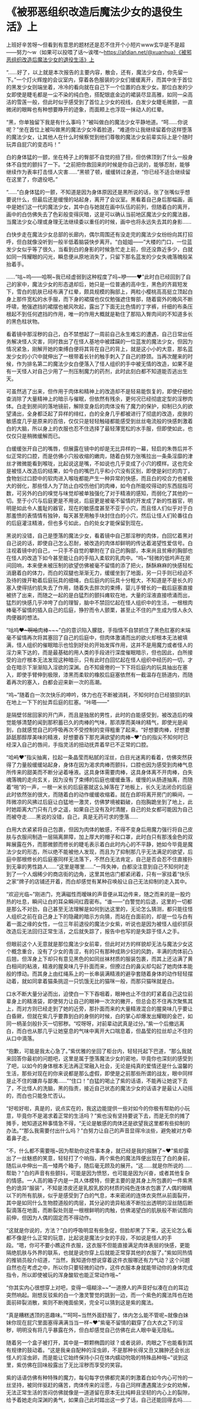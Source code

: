 # 《被邪恶组织改造后魔法少女的退役生活》上

上班好辛苦呀～但看到有意思的题材还是忍不住开个小短片www玄华是不是超——努力～w（如果可以投喂了话～诶嘿～https://afdian.net/@xuanhua）《被邪恶组织改造后魔法少女的退役生活》上

“……好了，以上就是本次报告的主要内容，散会，还有，魔法少女白，你先留一下。”一个灯火辉煌的会议室内，穿着各色服装的少女们缓缓离开，而其中坐于首位的黑发少女则端坐着，冷冷的看向就在自己下一个位置的白发少女。那位白发的少女即使是睫毛都是一尘不染的纯白色，搭配银底金边的裙装尽显高雅，如同一朵高洁的雪莲一般，但此时似乎感受到了首位上少女的视线，白发少女睫毛微颤，一直微闭的眼眸也有种想要睁开的迹象，而面颊上也浮现一抹动人的红晕。

“黑，你单独留下我是有什么事吗？”被叫做白的魔法少女平静地道。“呵……你说呢？”坐在首位上被叫做黑的魔法少女冷着脸道，“难道你让我继续留着你这样堕落的魔法少女，让其他人在什么时候察觉到他们尊敬的魔法少女前辈实际上是个随时玩弄自屁穴的变态吗！”

白的身体猛的一颤，坐在椅子上的臀部不自觉的扭了扭，但仿佛顶到了什么一般身体不自觉的颤抖了一下。“之前把你救回来的时候是你自己说的，能够忍耐，能够继续作为表率打击怪人灾害……”黑顿了顿，缓缓转过身道，“你已经不适合继续留在这里了，你退役吧。”

“……”白身体猛的一颤，不知道是因为身体原因还是黑所说的话，张了张嘴似乎想要说什么，但最后还是缓慢的站起身，离开了会议室。黑看着自己身后那幅画，画中是她们这一代的魔法少女，其中白与她就在画中队伍的前列，但随着白的离开，画中的白仿佛失去了色彩般变得灰暗，这是可以确认当前地区魔法少女的魔法器，当魔法少女心理或身理无法继续委以重任的时候，画中也将永远失去其的身影……

白快步走在魔法少女总部的长廊内，偶尔周围还有没走完的魔法少女纷纷向其打招呼，但白就像没听到一般半低着脑袋快步离开。“白姐姐——”大楼的门口，一位蓝发少女似乎等了很久，当看到白的身影的时候急忙走上前，但还没靠近多少，白就如同一阵耀眼的闪光，瞬息便从原地消失了，只留下那名蓝发的少女失魂落魄般呆抬着手。

……“咕~呜——哈啊~我已经虚弱到这种程度了吗~咿——❤”此时白已经回到了自己的家中，魔法少女的形态退却后，她只是一位普通的高中生，黑色的齐肩短发下，雪白的肌肤已经布满了红晕，颇具规模的胸部上，两粒小樱桃高高挺立顶起白身上那件宽松的水手服，而下身的裙摆也仅仅勉强遮住臀部，随着窗外的晚风不断呼啸，勉强遮挡的裙摆也被风吹起，露出了下面无比色情的丁字裤，纤细的布条压根起不到任何遮挡的作用，唯一的作用大概就是勒住了那陷入臀肉间的不知道多长的黑色柱状物。

看着镜中那淫秽的自己，白不禁想起了一周前自己永生难忘的遭遇，自己日常出任务解决怪人灾害，同时救出了在怪人基地中被蹂躏的一位蓝发的魔法少女，但因为情况紧急，刚解开她的束缚白便将其背在自己的背上，就是这小小的大意，那名蓝发少女的小穴中就伸出了一根带着长针的触手刺入了自己的脖颈。当再次醒来的时候，作为排名第二的魔法少女白便落入了怪人组织的手中被无情的改造，如果不是有一天怪人对自己少用了一剂压制魔力的药剂，此时此刻白都不知道能否逃出生天。

可虽然逃了出来，但作用于肉体和精神上的改造却不是轻易能恢复的，即使仔细检查消除了大量精神上的暗示与催眠，但依然有残余，更何况已经彻底定型的淫秽肉体。白走到房间的落地镜前，解除变身后的肉体没有了魔力的保护，抑制已久的欲望涌出，全身都泛起了异样的绯红，白的全身几乎都被进行了彻底的改造，皮肤的敏感度几乎是原来的百倍，仅仅只是轻轻触碰都能感受到丝丝电流般的快感刺激着白的大脑，所以身上的衣服也忍不住选择了最轻薄宽松的水手服，但即使如此，也仅仅只是稍微缓解而已。

白缓缓张开自己的嘴唇，但展露在镜中的却是无比异样的一幕，轻启的朱唇后并不似正常的口腔，而是仿佛小穴般收缩的嫩肉，随着白努力张嘴拉出一条条淫靡的津丝才微微能看到喉咙，比起说这是嘴，不如说也几乎变成了小穴的模样。这也完全是被怪人改造后的结果，如今白的嘴巴几乎和小穴没有区别，即使是剁烂的肉丁，食物划过口腔中的软肉进入喉咙都能产生一种异常的快感，而且白的咬合力也被极大的弱化，那些怪人为了防止白咬伤他们的肉棒，如今白所能咬得动的东西屈指可数，可另外的白的嗅觉与味觉却被单独强化了对于精液的感知，而弱化了其他的一切。至于小穴与后庭更是不用说，后庭更是被毫不留情的开发成了新的性器官，明明是如此令人羞耻的器官，现在的敏感度甚至不亚于小穴，而且怪人们似乎对于白那羞愤的表情情有独钟，每天甚至用触手块封住白的小穴，然后让怪人们轮番往白的后庭灌注精液，但也多亏如此，白的处女才能保留到现在。

黑说的没错，自己是堕落的魔法少女，看着镜中自己那淫秽的肉体，白回忆着黑对自己说的话，即使自己怎么忍耐，被改造的肉体却鲜明的传达着渴望性爱信号。白注视着镜中的自己，一只手不自觉的攀附在了自己的胸部，本来尚且贫瘠的胸部也在怪人的改造下如今甚至能让白的手陷入柔软的乳肉中。“呜~”轻微的低吟声在房间回响，本来便未被压制的欲望仿佛被毫不留情的添了把火，酥酥麻麻的快感轻松消磨着白的体力，而白的双腿也渐渐无力，缓缓坐到了地面，另一只手则已经迫不及待的拨开勒着后庭玩具的细绳，白后庭内的玩具十分粗大，不知道是不是长久的塞入使得括约肌失去了作用，随着失去胖次的束缚，婴儿手臂长的一截后庭塞直接被挤了出来，而随之一起的是白猛烈的颤抖瘫软在地，大量的淫液直接喷涌而出，猛烈的快感几乎冲垮了白的理智，脑中不禁回忆起在怪人组织中的生活，一根根肉棒毫不留情的插入自己的后庭，狰狞而令人颤栗，甚至止不住的产生成为怪人永久肉便器的想法。

“咕呜~~❤~啊哈~~肉棒~~~”白的意识陷入朦胧，手指情不自禁抓住了黑色肛塞的末端毫不留情再次将其塞回了自己的后庭中，但肉体激涌而出的欲火却根本无法被填满，怪人组织的催眠暗示也恰到好处的开始发挥作用，这并不是用魔力或者怪人的淫力来下达的，而是最基础的用人类的手段进行深度催眠暗示，但也因此，白所接受的治疗根本无法发现这种暗示，只有此时白回忆起在怪人组织中经历的一切，才会在暗示下渐渐陷入淫欲的深渊。白不知疲倦的一下下将后庭内的玩具抽出在塞入，即使手臂伸到极限，漆黑而柔软的橡胶后庭塞依然有一截温存在肠道内，而随着再次的塞入，白都会迎来新一次的高潮。

“呜~”随着白一次次快乐的呻吟，体力也在不断被消耗，不知何时白已经狼狈的趴在地上一下下的扯弄后庭的肛塞。“咔嗒——”

是隔壁邻居回家的开门声，而且是独居的男性，此时的白能感受到，被改造后的嗅觉能够清楚的闻到那积蓄已久的肉棒的气味，那浓厚而美味的精气，即使光是闻到，白就感觉自己的呼吸再次不受控制的变得粗重了起来。“好想要肉棒，好想要舔舐那醇厚美味的精液，好想要吞下那充满欲望的肉棒~❤”白的指尖不知何时已经深入自己的唇间，手指灵活的扭动抚弄着早已不正常的口腔。

“哈~~呜~~❤”指尖抽离，拉起一条晶莹而粘腻的淫丝，白目光迷离的看着，仿佛突然获得了力量般缓缓站起身，身体在因为渴求肉棒而颤抖，口腔也因为感受到肉棒气息所传来的甜美而不断分泌着唾液。这具身体需要肉棒，这具身体离不开肉棒，白失魂落魄的走向玄关，因为没有了束缚的后庭也缓缓垂落，缓慢的从肠道抽离，而随着“啪”的一声，一根一米长的后庭塞就这么掉落在了地板上，长久无法闭合的后庭此时依然张的很大，而随着白的动作缓缓收缩着。就在白即将离开房门的瞬间，一阵微凉的风拂过后庭让白猛地一激灵，仿佛梦境被戳破，白抱胸跪坐到了地上，此时她距离大门只有几步之遥，如果自己没有及时清醒，自己的处女都可能因为自己而被夺走……黑说的没错，自己，真是无药可求的堕落……

白用大衣紧紧将自己包裹，但因为肉体的敏感，不得不变身后用魔力强行将自己皮肤与衣服间制造一层隔离屏障，加上厚大的帽子和口罩，此时白只有那浅金色的双眸展露在外，而那微颤而修长的睫毛表示着白此时内心的不平静，她如今毕竟是魔法少女的形态，所以绝不能被他人发现，而且为了抑制那几乎无法满足的欲望，后庭中那根修长的后庭塞同样无法落下，不然白无法肯定，自己是否会忍不住直接扑到无辜的男性路人……“这里是哪里……”一阵失神，白都没注意到自己不知何时走到了一个人烟稀少的商店街的边角，这里其他店门都紧闭着，只有一家挂着“快乐之家”牌子的店铺还开着，而白却感觉有某种召唤般让自己无法抑制的走入其中。

“欢迎光临~”刚进门，充满磁性而暧昧的声音便从耳边传来，随之而来的是一股灼热的吐息，瞬间让白的耳朵瞬间红霞密布。“谁——”白警觉的后退，这里的一切都是那么不对劲，自己甚至无法理解是如何到达这里的，无论怎么猜测，都只能往怪人组织之前在自己身上下的隐藏的暗示方向猜，而站在白面前的，却是一位与白有着一面之缘的女性，一位三年前退役的魔法少女紫，听说也是因为被怪人组织抓获改造后无法回归正常生活，之后就失踪了，报告中也写的是失踪于怪人之手。

但眼前这个人无意就是那位魔法少女前辈，但此时对方的样貌却无法与魔法少女这个概念重合，没有了少女的青涩，有的只有那种成熟少妇的风韵，丰满的肉体前凸后翘，但浑身上下却只有意见黑色的如同丝袜材质的服装包裹，而其上还沾满了黄白相间的粘液，精液的腥臭味几乎扑面而来，但撩过白的鼻尖却勾起了她肉体本能般的悸动。而其身上由红绳系上的一长串装满精液的避孕套随着身体的动作轻轻摆动着，就如同拿着猫条挑逗一只饥饿无比的猫咪一般，而那只猫咪就是白。

口水不断大量分泌而出，迫使白一下下吞咽着，眼神也止不住的盯紧着自己这位前辈身上的精液袋，即使努力让自己的眼神一次次的撇开，但总会忍不住再次聚焦其上，而对方则已经走到了她的近旁，那扑面而来的大量精液混合的腥臭味几乎要让白昏厥，但就在紫几乎要靠到白的身侧的时候，白的掌心却爆发出耀眼的金芒，如同一柄圣剑般扑灭一切邪秽。“哎呀呀，对前辈动武真是过分。”紫一个后撤远离白，而白也从那几乎让她窒息的气味中离开大口喘息着，但晶莹的拉丝却止不住的从口中滴落。

“抱歉，可能是我太心急了。”紫优雅的坐回了柜台内，轻轻托起下巴道，“那么我就来回答你最初的问题吧，这里是属于堕落魔法少女的密地，毕竟你也深刻的感受到了吧，以如今的身体根本无法再正常融入社会，无论是纯真的爱情还是什么温馨的生活，那些对现在的你来说都是那么虚假，即使是之前那些所谓的战友，眼中同样是止不住的嫌弃与鄙夷……”“住口！”白猛的喝止了紫的话语，不能再让她说下去了，不比怪人的洗脑，黑的指责，接近自己状态的魔法少女的话语才是最让人动摇的，而白也只能急忙否认。

“好啦好啦，真是的，说点实在的，我这边能提供一些对如今的你极有帮助的小玩意，毕竟你不是渴求着正常的生活吗？”紫也没有坚持要说下去，而是无奈的摊了摊手，她知道这种事情急不得，“无论是敏感的肉体还是欲望我这里都有些抑制的办法。”“那么我需要付出什么吗？”白努力让自己的声音显得冷淡些，避免被对方牵着鼻子走。

“不，什么都不需要哦~因为帮助你这件事本身，就已经是我的报酬了~❤”紫却露出了一丝魅惑的笑意，轻轻打了个响指，两个紫色的魔法阵便出现在了白的身前，随后从中伸出一高一矮两个箱子，随后毫无顾及的展开。“这……就是你所说的……帮助？”白的声音有些颤抖，可能是因为愤怒，也可能是因为兴奋，或者其他复杂的情感。一人高的箱子内是一具人体模特，但更主要的是其身上所包裹的一件紫黑色的诡异“服装”，不知是漆皮还是乳胶乳胶的材质的纯色连体衣包裹了人偶的眼睛以下的所有肌肤，似乎是感受到了白的气息，本来密闭的连体衣突然从前面裂开，其中是如同什么生物腔道般的肉层，其分泌的诡异粘液不断拉出透明的淫丝随后断裂滴落在地面，而断裂处则是一根根鲜明的肉触，仿佛渴望白的肌肤般不断试图向前伸，但因为人偶的固定而不得动作。

“这就是你说的，方法？”白的呼吸明显有些急促，但脸却黑了下来，这无论怎么看都不像是什么正常的玩意，比起说是魔法少女的手段，不如说是怪人的手段。“嗯，你可不要小瞧这件衣服，这衣服不但能直接满足肉体表层的快感，更能隔绝肌肤与外界的联系，也就是说你穿上后就能正常穿其他的衣服了。”紫如同热情的推销员般介绍道，“当然，我知道你想说穿着这件衣服哪还有力气动？这个问题自然也在考虑之中，所以你只要轻微的动作，这件衣服本身就能带动你的身体完成指令，所以即使被玩的浑身酸软也能正常动作哦~”

“你其实内心很想穿上对吧，变得一塌糊涂~~”一道撩人的声音好似凑在白的耳边突然响起。刚想反驳紫的白一个激灵警觉的跳到一边，而一个紫色的魔法阵也在她面前碎裂消散，紫则不断掩面偷笑，完全可以猜到这是紫的魔法。

“真是糟糕透顶的恶趣味。”“呵呵~当然外面舒服了，体内怎么能不管呢~就像白妹妹你现在屁穴里面塞得满满当当一样~❤”紫毫不留情的戳穿了白大衣之下的淫秽，明明没有将几乎暴露在外，但白却感觉自己仿佛在此人眼中毫无隐私。

随着另一个盒子被打开，其中是一颗颗椭圆的球？或者说卵，肉眼之下也能看到其有规律的鼓动着。“这是我亲自配种的淫虫卵，不是那种长得又丑又臃肿还会长出怪人的淫虫卵，而是能让它始终保持小只在体内蠕动吮吸的特殊品种哦~”说到这里，紫仿佛在回味般露出了无比淫秽而享受的笑容。

紫的话语仿佛有种特殊的魔力，每句每字仿佛都完美的刺激着白如今内心可怜的一丝坚持，被同伴驱赶的痛苦，肉体传来的淫愿，与自己同样遭遇魔法少女的劝解，无法正常生活的苦闷仿佛就像是一道道留在原本无比纯粹且坚韧的内心上的裂隙，给予着她走向深渊的勇气，如果自己此时踏出这一步了话，自己还能回得去吗……